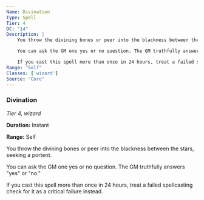 ```yaml
---
Name: Divination
Type: Spell
Tier: 4
DC: "14"
Description: |
    You throw the divining bones or peer into the blackness between the stars, seeking a portent.

    You can ask the GM one yes or no question. The GM truthfully answers "yes" or "no." 

    If you cast this spell more than once in 24 hours, treat a failed spellcasting check for it as a critical failure instead.Duration: "Instant"
Range: "Self"
Classes: ['wizard']
Source: "Core"
---
```


### Divination

_Tier 4, wizard_

**Duration:** Instant

**Range:** Self

You throw the divining bones or peer into the blackness between the stars, seeking a portent.

You can ask the GM one yes or no question. The GM truthfully answers "yes" or "no." 

If you cast this spell more than once in 24 hours, treat a failed spellcasting check for it as a critical failure instead.

